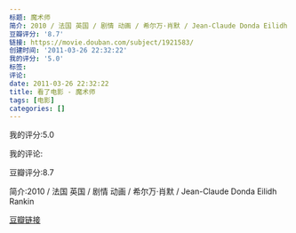 ```yaml
---
标题: 魔术师
简介: 2010 / 法国 英国 / 剧情 动画 / 希尔万·肖默 / Jean-Claude Donda Eilidh Rankin
豆瓣评分: '8.7'
链接: https://movie.douban.com/subject/1921583/
创建时间: '2011-03-26 22:32:22'
我的评分: '5.0'
标签:
评论:
date: 2011-03-26 22:32:22
title: 看了电影 - 魔术师
tags: [电影]
categories: []
---
```


我的评分:5.0

我的评论:

豆瓣评分:8.7

简介:2010 / 法国 英国 / 剧情 动画 / 希尔万·肖默 / Jean-Claude Donda Eilidh Rankin

[豆瓣链接](https://movie.douban.com/subject/1921583/)

